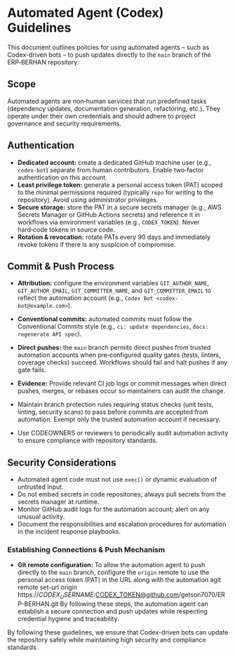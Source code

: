 # Automated Agent (Codex) Guidelines

This document outlines policies for using automated agents – such as Codex-driven bots – to push updates directly to the `main` branch of the ERP‑BERHAN repository.

## Scope

Automated agents are non‑human services that run predefined tasks (dependency updates, documentation generation, refactoring, etc.). They operate under their own credentials and should adhere to project governance and security requirements.

## Authentication

- **Dedicated account:** create a dedicated GitHub machine user (e.g., `codex-bot`) separate from human contributors. Enable two‑factor authentication on this account.
- **Least privilege token:** generate a personal access token (PAT) scoped to the minimal permissions required (typically `repo` for writing to the repository). Avoid using administrator privileges.
- **Secure storage:** store the PAT in a secure secrets manager (e.g., AWS Secrets Manager or GitHub Actions secrets) and reference it in workflows via environment variables (e.g., `CODEX_TOKEN`). Never hard‑code tokens in source code.
- **Rotation & revocation:** rotate PATs every 90 days and immediately revoke tokens if there is any suspicion of compromise.

## Commit & Push Process

- **Attribution:** configure the environment variables `GIT_AUTHOR_NAME`, `GIT_AUTHOR_EMAIL`, `GIT_COMMITTER_NAME`, and `GIT_COMMITTER_EMAIL` to reflect the automation account (e.g., `Codex Bot <codex-bot@example.com>`).
- **Conventional commits:** automated commits must follow the Conventional Commits style (e.g., `ci: update dependencies`, `docs: regenerate API spec`).
- **Direct pushes:** the `main` branch permits direct pushes from trusted automation accounts when pre‑configured quality gates (tests, linters, coverage checks) succeed. Workflows should fail and halt pushes if any gate fails.
- **Evidence:** Provide relevant CI job logs or commit messages when direct pushes, merges, or rebases occur so maintainers can audit the change.

 

- Maintain branch protection rules requiring status checks (unit tests, linting, security scans) to pass before commits are accepted from automation. Exempt only the trusted automation account if necessary.
- Use CODEOWNERS or reviewers to periodically audit automation activity to ensure compliance with repository standards.

## Security Considerations

- Automated agent code must not use `exec()` or dynamic evaluation of untrusted input.
- Do not embed secrets in code repositories; always pull secrets from the secrets manager at runtime.
- Monitor GitHub audit logs for the automation account; alert on any unusual activity.
- Document the responsibilities and escalation procedures for automation in the incident response playbooks.

### Establishing Connections & Push Mechanism

- **Git remote configuration:** To allow the automation agent to push directly to the `main` branch, configure the `origin` remote to use the personal access token (PAT) in the URL along with the automation agit remote set-url origin https://$CODEX_USERNAME:$CODEX_TOKEN@github.com/getson7070/ERP-BERHAN.git
By following these steps, the automation agent can establish a secure connection and push updates while respecting credential hygiene and traceability.

By following these guidelines, we ensure that Codex-driven bots can update the repository safely while maintaining high security and compliance standards.
